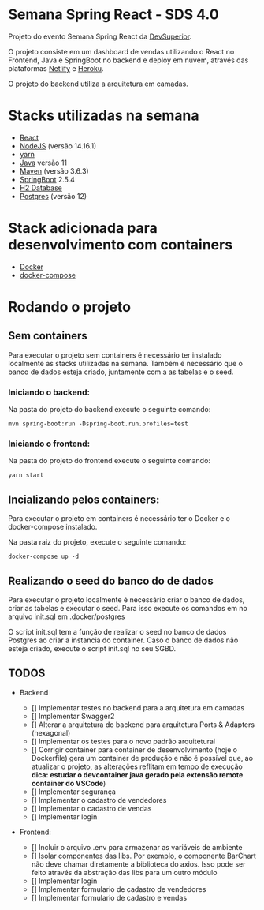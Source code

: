 # Semana Spring React - SDS 4.0

Projeto do evento Semana Spring React da [DevSuperior](https://devsuperior.com.br/).

O projeto consiste em um dashboard de vendas utilizando o React no Frontend, Java e SpringBoot no backend e deploy em nuvem, através das plataformas [Netlify](https://www.netlify.com/) e [Heroku](https://id.heroku.com/login).

O projeto do backend utiliza a arquitetura em camadas.

# Stacks utilizadas na semana
- [React](https://pt-br.reactjs.org/)
- [NodeJS](https://nodejs.org/en/) (versão 14.16.1)
- [yarn](https://yarnpkg.com/)
- [Java](https://www.java.com/pt-BR/) versão 11
- [Maven](https://maven.apache.org/) (versão 3.6.3)
- [SpringBoot](https://spring.io/projects/spring-boot) 2.5.4
- [H2 Database](https://www.h2database.com/html/main.html)
- [Postgres](https://www.postgresql.org/) (versão 12)

# Stack adicionada para desenvolvimento com containers
- [Docker](https://www.docker.com/)
- [docker-compose](https://docs.docker.com/compose/)

# Rodando o projeto

## Sem containers

Para executar o projeto sem containers é necessário ter instalado localmente as stacks utilizadas na semana. Também é necessário que o banco de dados esteja criado, juntamente com a as tabelas e o seed.

### Iniciando o backend:

Na pasta do projeto do backend execute o seguinte comando:

```shell
mvn spring-boot:run -Dspring-boot.run.profiles=test 
```

### Iniciando o frontend:

Na pasta do projeto do frontend execute o seguinte comando:

```shell
yarn start
```

## Incializando pelos containers:

Para executar o projeto em containers é necessário ter o Docker e o docker-compose instalado.

Na pasta raiz do projeto, execute o seguinte comando:

```shell
docker-compose up -d
```

## Realizando o seed do banco do de dados

Para executar o projeto localmente é necessário criar o banco de dados, criar as tabelas e executar o seed. Para isso execute os comandos em no arquivo init.sql em .docker/postgres

O script init.sql tem a função de realizar o seed no banco de dados Postgres ao criar a instancia do container. Caso o banco de dados não esteja criado, execute o script init.sql no seu SGBD.

## TODOS

- Backend
    - [] Implementar testes no backend para a arquitetura em camadas
    - [] Implementar Swagger2
    - [] Alterar a arquitetura do backend para arquitetura Ports & Adapters (hexagonal)
    - [] Implementar os testes para o novo padrão arquitetural
    - [] Corrigir container para container de desenvolvimento (hoje o Dockerfile) gera um container de produção e não é possível que, ao atualizar o projeto, as alterações reflitam em tempo de execução **dica: estudar o devcontainer java gerado pela extensão remote container do VSCode**)
    - [] Implementar segurança
    - [] Implementar o cadastro de vendedores
    - [] Implementar o cadastro de vendas
    - [] Implementar login

- Frontend:
    - [] Incluir o arquivo .env para armazenar as variáveis de ambiente
    - [] Isolar componentes das libs. Por exemplo, o componente BarChart não deve chamar diretamente a biblioteca do axios. Isso pode ser feito através da abstração das libs para um outro módulo
    - [] Implementar login
    - [] Implementar formulario de cadastro de vendedores
    - [] Implementar formulario de cadastro e vendas

